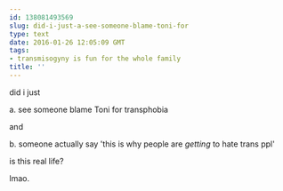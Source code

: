 ```yaml
---
id: 138081493569
slug: did-i-just-a-see-someone-blame-toni-for
type: text
date: 2016-01-26 12:05:09 GMT
tags:
- transmisogyny is fun for the whole family
title: ''
---
```

did i just

a. see someone blame Toni for transphobia

and

b. someone actually say 'this is why people are *getting* to hate trans ppl'

is this real life?

lmao.